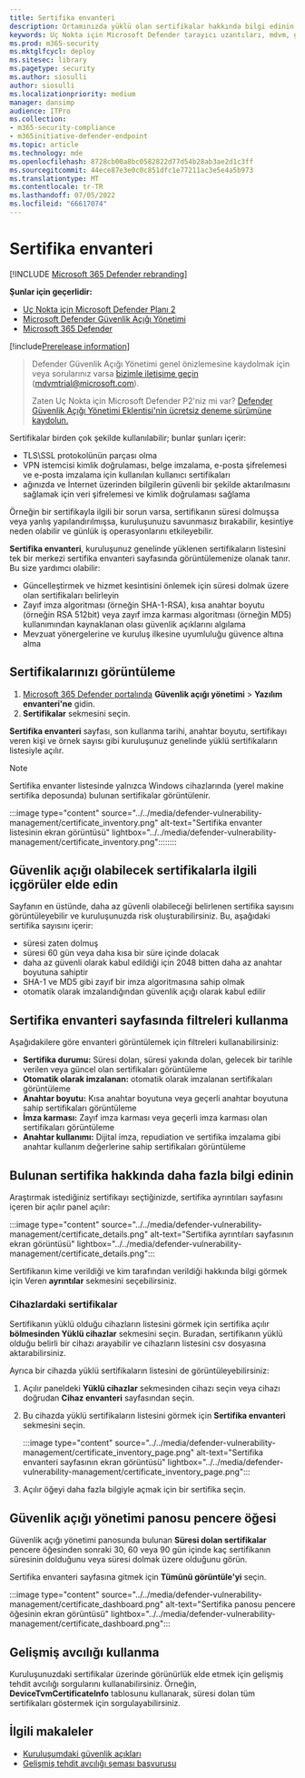 ```yaml
---
title: Sertifika envanteri
description: Ortamınızda yüklü olan sertifikalar hakkında bilgi edinin
keywords: Uç Nokta için Microsoft Defender tarayıcı uzantıları, mdvm, güvenlik açığı yönetimi
ms.prod: m365-security
ms.mktglfcycl: deploy
ms.sitesec: library
ms.pagetype: security
ms.author: siosulli
author: siosulli
ms.localizationpriority: medium
manager: dansimp
audience: ITPro
ms.collection:
- m365-security-compliance
- m365initiative-defender-endpoint
ms.topic: article
ms.technology: mde
ms.openlocfilehash: 8728cb00a8bc0582822d77d54b28ab3ae2d1c3ff
ms.sourcegitcommit: 44ece87e3e0c0c851dfc1e77211ac3e5e4a5b973
ms.translationtype: MT
ms.contentlocale: tr-TR
ms.lasthandoff: 07/05/2022
ms.locfileid: "66617074"
---
```

# <a name="certificate-inventory"></a>Sertifika envanteri

[!INCLUDE [Microsoft 365 Defender rebranding](../../includes/microsoft-defender.md)]

**Şunlar için geçerlidir:**

- [Uç Nokta için Microsoft Defender Planı 2](https://go.microsoft.com/fwlink/?linkid=2154037)
- [Microsoft Defender Güvenlik Açığı Yönetimi](index.yml)
- [Microsoft 365 Defender](https://go.microsoft.com/fwlink/?linkid=2118804)

[!include[Prerelease information](../../includes/prerelease.md)]

> Defender Güvenlik Açığı Yönetimi genel önizlemesine kaydolmak için veya sorularınız varsa [bizimle iletişime geçin](mailto:mdvmtrial@microsoft.com) (mdvmtrial@microsoft.com).
>
> Zaten Uç Nokta için Microsoft Defender P2'niz mi var? [Defender Güvenlik Açığı Yönetimi Eklentisi'nin ücretsiz deneme sürümüne kaydolun.](https://signup.microsoft.com/get-started/signup?products=5908ecaa-b8a7-4a04-b6c0-d44fd934b6f2)

Sertifikalar birden çok şekilde kullanılabilir; bunlar şunları içerir:

- TLS\SSL protokolünün parçası olma
- VPN istemcisi kimlik doğrulaması, belge imzalama, e-posta şifrelemesi ve e-posta imzalama için kullanılan kullanıcı sertifikaları
- ağınızda ve İnternet üzerinden bilgilerin güvenli bir şekilde aktarılmasını sağlamak için veri şifrelemesi ve kimlik doğrulaması sağlama

Örneğin bir sertifikayla ilgili bir sorun varsa, sertifikanın süresi dolmuşsa veya yanlış yapılandırılmışsa, kuruluşunuzu savunmasız bırakabilir, kesintiye neden olabilir ve günlük iş operasyonlarını etkileyebilir.

**Sertifika envanteri**, kuruluşunuz genelinde yüklenen sertifikaların listesini tek bir merkezi sertifika envanteri sayfasında görüntülemenize olanak tanır. Bu size yardımcı olabilir:

- Güncelleştirmek ve hizmet kesintisini önlemek için süresi dolmak üzere olan sertifikaları belirleyin
- Zayıf imza algoritması (örneğin SHA-1-RSA), kısa anahtar boyutu (örneğin RSA 512bit) veya zayıf imza karması algoritması (örneğin MD5) kullanımından kaynaklanan olası güvenlik açıklarını algılama
- Mevzuat yönergelerine ve kuruluş ilkesine uyumluluğu güvence altına alma

## <a name="view-your-certificates"></a>Sertifikalarınızı görüntüleme

1. [Microsoft 365 Defender portalında](https://security.microsoft.com) **Güvenlik açığı yönetimi** > **Yazılım envanteri'ne** gidin.
2. **Sertifikalar** sekmesini seçin.

**Sertifika envanteri** sayfası, son kullanma tarihi, anahtar boyutu, sertifikayı veren kişi ve örnek sayısı gibi kuruluşunuz genelinde yüklü sertifikaların listesiyle açılır.

>[!Note]
>Sertifika envanter listesinde yalnızca Windows cihazlarında (yerel makine sertifika deposunda) bulunan sertifikalar görüntülenir.

   :::image type="content" source="../../media/defender-vulnerability-management/certificate_inventory.png" alt-text="Sertifika envanter listesinin ekran görüntüsü" lightbox="../../media/defender-vulnerability-management/certificate_inventory.png"::::::::

## <a name="gain-insights-into-potentially-vulnerable-certificates"></a>Güvenlik açığı olabilecek sertifikalarla ilgili içgörüler elde edin

Sayfanın en üstünde, daha az güvenli olabileceği belirlenen sertifika sayısını görüntüleyebilir ve kuruluşunuzda risk oluşturabilirsiniz. Bu, aşağıdaki sertifika sayısını içerir:

- süresi zaten dolmuş
- süresi 60 gün veya daha kısa bir süre içinde dolacak
- daha az güvenli olarak kabul edildiği için 2048 bitten daha az anahtar boyutuna sahiptir
- SHA-1 ve MD5 gibi zayıf bir imza algoritmasına sahip olmak
- otomatik olarak imzalandığından güvenlik açığı olarak kabul edilir

## <a name="use-filters-on-the-certificate-inventory-page"></a>Sertifika envanteri sayfasında filtreleri kullanma

Aşağıdakilere göre envanteri görüntülemek için filtreleri kullanabilirsiniz:

- **Sertifika durumu:** Süresi dolan, süresi yakında dolan, gelecek bir tarihle verilen veya güncel olan sertifikaları görüntüleme
- **Otomatik olarak imzalanan:** otomatik olarak imzalanan sertifikaları görüntüleme
- **Anahtar boyutu:** Kısa anahtar boyutuna veya geçerli anahtar boyutuna sahip sertifikaları görüntüleme
- **İmza karması:** Zayıf imza karması veya geçerli imza karması olan sertifikaları görüntüleme
- **Anahtar kullanımı:** Dijital imza, repudiation ve sertifika imzalama gibi anahtar kullanım değerlerine sahip sertifikaları görüntüleme

## <a name="get-more-information-on-a-discovered-certificate"></a>Bulunan sertifika hakkında daha fazla bilgi edinin

Araştırmak istediğiniz sertifikayı seçtiğinizde, sertifika ayrıntıları sayfasını içeren bir açılır panel açılır:

   :::image type="content" source="../../media/defender-vulnerability-management/certificate_details.png" alt-text="Sertifika ayrıntıları sayfasının ekran görüntüsü" lightbox="../../media/defender-vulnerability-management/certificate_details.png":::

Sertifikanın kime verildiği ve kim tarafından verildiği hakkında bilgi görmek için Veren **ayrıntılar** sekmesini seçebilirsiniz.

### <a name="certificates-on-devices"></a>Cihazlardaki sertifikalar

Sertifikanın yüklü olduğu cihazların listesini görmek için sertifika açılır **bölmesinden Yüklü cihazlar** sekmesini seçin. Buradan, sertifikanın yüklü olduğu belirli bir cihazı arayabilir ve cihazların listesini csv dosyasına aktarabilirsiniz.

Ayrıca bir cihazda yüklü sertifikaların listesini de görüntüleyebilirsiniz:

1. Açılır paneldeki **Yüklü cihazlar** sekmesinden cihazı seçin veya cihazı doğrudan **Cihaz envanteri** sayfasından seçin.
2. Bu cihazda yüklü sertifikaların listesini görmek için **Sertifika envanteri** sekmesini seçin.

   :::image type="content" source="../../media/defender-vulnerability-management/certificate_inventory_page.png" alt-text="Sertifika envanteri sayfasının ekran görüntüsü" lightbox="../../media/defender-vulnerability-management/certificate_inventory_page.png":::

3. Açılır öğeyi daha fazla bilgiyle açmak için bir sertifika seçin.

## <a name="vulnerability-management-dashboard-widget"></a>Güvenlik açığı yönetimi panosu pencere öğesi

Güvenlik açığı yönetimi panosunda bulunan **Süresi dolan sertifikalar** pencere öğesinden sonraki 30, 60 veya 90 gün içinde kaç sertifikanın süresinin dolduğunu veya süresi dolmak üzere olduğunu görün.

Sertifika envanteri sayfasına gitmek için **Tümünü görüntüle'yi** seçin.

:::image type="content" source="../../media/defender-vulnerability-management/certificate_dashboard.png" alt-text="Sertifika panosu pencere öğesinin ekran görüntüsü" lightbox="../../media/defender-vulnerability-management/certificate_dashboard.png":::

## <a name="use-advanced-hunting"></a>Gelişmiş avcılığı kullanma

Kuruluşunuzdaki sertifikalar üzerinde görünürlük elde etmek için gelişmiş tehdit avcılığı sorgularını kullanabilirsiniz. Örneğin, **DeviceTvmCertificateInfo** tablosunu kullanarak, süresi dolan tüm sertifikaları göstermek için sorgulayabilirsiniz.

## <a name="related-articles"></a>İlgili makaleler

- [Kuruluşumdaki güvenlik açıkları](tvm-weaknesses.md)
- [Gelişmiş tehdit avcılığı şeması başvurusu](../defender-endpoint/advanced-hunting-schema-reference.md)

